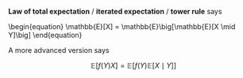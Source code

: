 **Law of total expectation** / **iterated expectation** / **tower rule** says


\begin{equation}
\mathbb{E}[X] = \mathbb{E}\big[\mathbb{E}[X \mid Y]\big]
\end{equation}

A more advanced version says

$$
\mathbb{E}[f(Y)X] = \mathbb{E}\big[f(Y) \mathbb{E}[X \mid Y]\big]
$$

